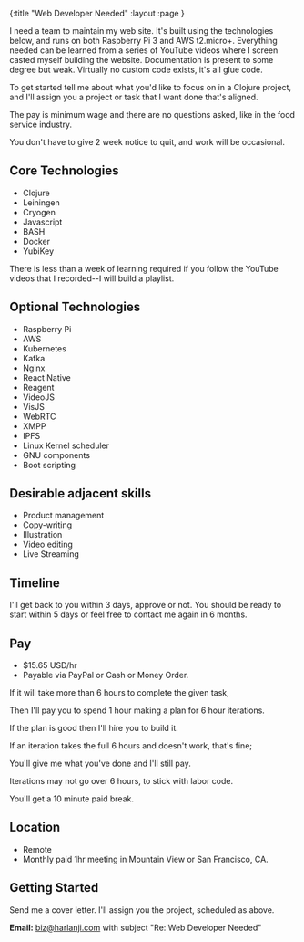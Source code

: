 {:title "Web Developer Needed"
 :layout :page
 }
 

I need a team to maintain my web site. It's built using the technologies below, and runs
on both Raspberry Pi 3 and AWS t2.micro+. Everything needed can be learned from a series
of YouTube videos where I screen casted myself building the website. Documentation is 
present to some degree but weak. Virtually no custom code exists, it's all glue code.

To get started tell me about what you'd like to focus on in a Clojure project, and I'll
assign you a project or task that I want done that's aligned.

The pay is minimum wage and there are no questions asked, like in the food service industry.

You don't have to give 2 week notice to quit, and work will be occasional.

## Core Technologies

* Clojure
* Leiningen
* Cryogen
* Javascript
* BASH
* Docker
* YubiKey

There is less than a week of learning required if you follow the YouTube videos that I recorded--I will build a playlist.


## Optional Technologies

* Raspberry Pi
* AWS
* Kubernetes
* Kafka
* Nginx
* React Native
* Reagent
* VideoJS
* VisJS
* WebRTC
* XMPP
* IPFS
* Linux Kernel scheduler
* GNU components
* Boot scripting



## Desirable adjacent skills

* Product management
* Copy-writing
* Illustration
* Video editing
* Live Streaming


## Timeline

I'll get back to you within 3 days, approve or not. You should be ready to start within 5 days or feel free to contact me again in 6 months.

## Pay

* $15.65 USD/hr
* Payable via PayPal or Cash or Money Order.

If it will take more than 6 hours to complete the given task, 

Then I'll pay you to spend 1 hour making a plan for 6 hour iterations.

If the plan is good then I'll hire you to build it.

If an iteration takes the full 6 hours and doesn't work, that's fine;

You'll give me what you've done and I'll still pay.

Iterations may not go over 6 hours, to stick with labor code.

You'll get a 10 minute paid break.

## Location

* Remote
* Monthly paid 1hr meeting in Mountain View or San Francisco, CA.

## Getting Started

Send me a cover letter. I'll assign you the project, scheduled as above.

<p><strong>Email:</strong> <a href="mailto:biz@harlanji.com?subject=Re:%20Web%20Developer%20Needed">biz@harlanji.com</a> with subject "Re: Web Developer Needed"</p>